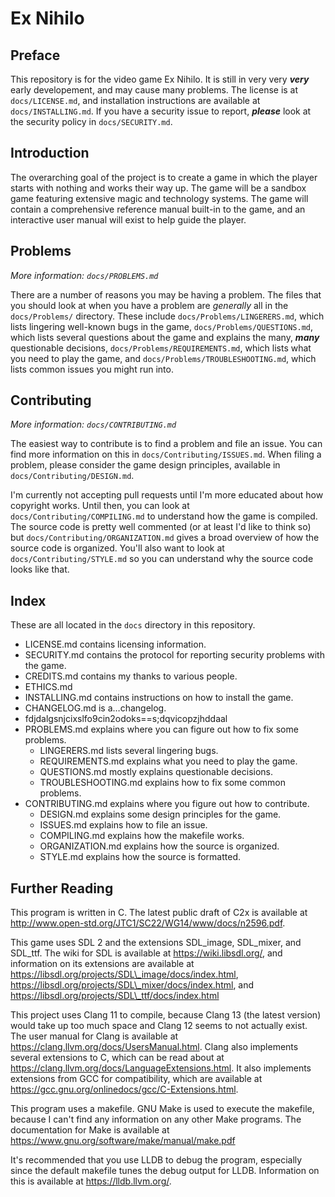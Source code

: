 # Ex Nihilo

## Preface

This repository is for the video game Ex Nihilo.  It is still in very very _**very**_ early developement, and may cause many problems.  The license is at `docs/LICENSE.md`, and installation instructions are available at `docs/INSTALLING.md`.  If you have a security issue to report, _**please**_ look at the security policy in `docs/SECURITY.md`.

## Introduction

The overarching goal of the project is to create a game in which the player starts with nothing and works their way up.  The game will be a sandbox game featuring extensive magic and technology systems.  The game will contain a comprehensive reference manual built-in to the game, and an interactive user manual will exist to help guide the player.

## Problems

_More information:  `docs/PROBLEMS.md`_

There are a number of reasons you may be having a problem.  The files that you should look at when you have a problem are _generally_ all in the `docs/Problems/` directory.  These include `docs/Problems/LINGERERS.md`, which lists lingering well-known bugs in the game, `docs/Problems/QUESTIONS.md`, which lists several questions about the game and explains the many, _**many**_ questionable decisions, `docs/Problems/REQUIREMENTS.md`, which lists what you need to play the game, and `docs/Problems/TROUBLESHOOTING.md`, which lists common issues you might run into.

## Contributing

_More information:  `docs/CONTRIBUTING.md`_

The easiest way to contribute is to find a problem and file an issue.  You can find more information on this in `docs/Contributing/ISSUES.md`.  When filing a problem, please consider the game design principles, available in `docs/Contributing/DESIGN.md`.

I'm currently not accepting pull requests until I'm more educated about how copyright works.  Until then, you can look at `docs/Contributing/COMPILING.md` to understand how the game is compiled.  The source code is pretty well commented (or at least I'd like to think so) but `docs/Contributing/ORGANIZATION.md` gives a broad overview of how the source code is organized.  You'll also want to look at `docs/Contributing/STYLE.md` so you can understand why the source code looks like that.

## Index

These are all located in the `docs` directory in this repository.

- LICENSE.md contains licensing information.
- SECURITY.md contains the protocol for reporting security problems with the game.
- CREDITS.md contains my thanks to various people.
- ETHICS.md
- INSTALLING.md contains instructions on how to install the game.
- CHANGELOG.md is a…changelog.
- fdjdalgsnjcixslfo9cin2odoks==s;dqvicopzjhddaal
- PROBLEMS.md explains where you can figure out how to fix some problems.
	- LINGERERS.md lists several lingering bugs.
	- REQUIREMENTS.md explains what you need to play the game.
	- QUESTIONS.md mostly explains questionable decisions.
	- TROUBLESHOOTING.md explains how to fix some common problems.
- CONTRIBUTING.md explains where you figure out how to contribute.
	- DESIGN.md explains some design principles for the game.
	- ISSUES.md explains how to file an issue.
	- COMPILING.md explains how the makefile works.
	- ORGANIZATION.md explains how the source is organized.
	- STYLE.md explains how the source is formatted.

## Further Reading

This program is written in C.  The latest public draft of C2x is available at http://www.open-std.org/JTC1/SC22/WG14/www/docs/n2596.pdf.

This game uses SDL 2 and the extensions SDL\_image, SDL\_mixer, and SDL\_ttf.  The wiki for SDL is available at https://wiki.libsdl.org/, and information on its extensions are available at https://libsdl.org/projects/SDL\_image/docs/index.html, https://libsdl.org/projects/SDL\_mixer/docs/index.html, and https://libsdl.org/projects/SDL\_ttf/docs/index.html

This project uses Clang 11 to compile, because Clang 13 (the latest version) would take up too much space and Clang 12 seems to not actually exist.  The user manual for Clang is available at https://clang.llvm.org/docs/UsersManual.html.  Clang also implements several extensions to C, which can be read about at https://clang.llvm.org/docs/LanguageExtensions.html.  It also implements extensions from GCC for compatibility, which are available at https://gcc.gnu.org/onlinedocs/gcc/C-Extensions.html.

This program uses a makefile.  GNU Make is used to execute the makefile, because I can't find any information on any other Make programs.  The documentation for Make is available at https://www.gnu.org/software/make/manual/make.pdf

It's recommended that you use LLDB to debug the program, especially since the default makefile tunes the debug output for LLDB.  Information on this is available at https://lldb.llvm.org/.
